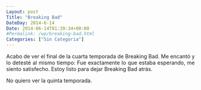 ```yaml
---
Layout: post
Title: "Breaking Bad"
DateDay: 2014-6-14
Date: 2014-06-14T01:39:34+00:00
#Permalink: /wp/breaking-bad.html
Categories: ["Sin Categoria"]
---
```


<p style="text-align: justify;">Acabo de ver el final de la cuarta temporada de Breaking Bad. Me encantó y lo detesté al mismo tiempo: Fue exactamente lo que estaba esperando, me siento satisfecho. Estoy listo para dejar Breaking Bad atrás.</p>
<p style="text-align: justify;">No quiero ver la quinta temporada.</p>
